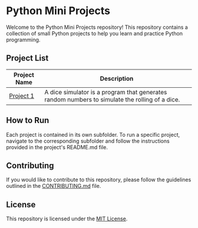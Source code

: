 # Python Mini Projects

Welcome to the Python Mini Projects repository! This repository contains a collection of small Python projects to help you learn and practice Python programming.

## Project List

| Project Name | Description |
|--------------|-------------|
| [Project 1](https://github.com/deepz2609/python-mini-projects/tree/12e4e6a18f8ff0f814f276c32ff43d4ce398ab9c/dice_simulator) | A dice simulator is a program that generates random numbers to simulate the rolling of a dice. |


## How to Run

Each project is contained in its own subfolder. To run a specific project, navigate to the corresponding subfolder and follow the instructions provided in the project's README.md file.

## Contributing

If you would like to contribute to this repository, please follow the guidelines outlined in the [CONTRIBUTING.md](./CONTRIBUTING.md) file.

## License

This repository is licensed under the [MIT License](./LICENSE).
